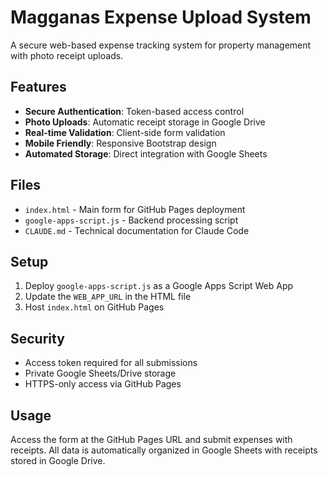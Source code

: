 # Magganas Expense Upload System

A secure web-based expense tracking system for property management with photo receipt uploads.

## Features

- **Secure Authentication**: Token-based access control
- **Photo Uploads**: Automatic receipt storage in Google Drive
- **Real-time Validation**: Client-side form validation
- **Mobile Friendly**: Responsive Bootstrap design
- **Automated Storage**: Direct integration with Google Sheets

## Files

- `index.html` - Main form for GitHub Pages deployment
- `google-apps-script.js` - Backend processing script
- `CLAUDE.md` - Technical documentation for Claude Code

## Setup

1. Deploy `google-apps-script.js` as a Google Apps Script Web App
2. Update the `WEB_APP_URL` in the HTML file
3. Host `index.html` on GitHub Pages

## Security

- Access token required for all submissions
- Private Google Sheets/Drive storage
- HTTPS-only access via GitHub Pages

## Usage

Access the form at the GitHub Pages URL and submit expenses with receipts. All data is automatically organized in Google Sheets with receipts stored in Google Drive.